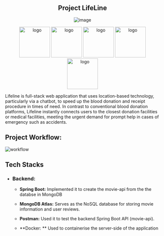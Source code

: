 

<div align="center">
  
## Project LifeLine
  
![image](https://github.com/Debaditya-Som/LifeLine/assets/121785700/6e332502-ac23-41a5-b20a-4ec9b62c34ec)
</div>

<div align="center">
  <img src="https://img.shields.io/badge/spring-%236DB33F.svg?style=for-the-badge&logo=spring&logoColor=white" alt="logo" width="100" />
  <img src="https://img.shields.io/badge/MongoDB-4EA94B?style=for-the-badge&logo=mongodb&logoColor=white" alt="logo" width="100" />
  <img src="https://img.shields.io/badge/Node.js-43853D?style=for-the-badge&logo=node.js&logoColor=white" alt="logo" width="100" />

   <img src="https://img.shields.io/badge/TypeScript-007ACC?style=for-the-badge&logo=typescript&logoColor=white" alt="logo" width="100" />
  <img src="https://img.shields.io/badge/Tailwind_CSS-38B2AC?style=for-the-badge&logo=tailwind-css&logoColor=white" alt="logo" width="100" />
</div>


Lifeline is full-stack web application that uses location-based technology, particularly via a chatbot, to speed up the blood donation and receipt procedure in times of need. In contrast to conventional blood donation platforms, Lifeline instantly connects users to the closest donation facilities or medical facilities, meeting the urgent demand for prompt help in cases of emergency such as accidents. 



## Project Workflow:

<img src = "https://github.com/Debaditya-Som/LifeLine/assets/121785700/0ed1dea9-f4df-4e0f-acd7-9e305df910c0" alt="workflow" >


## Tech Stacks

 - ### Backend:

    - **Spring Boot:**  Implemented it to create the movie-api from the the databse in MongoDB

    - **MongoDB Atlas:**  Serves as the NoSQL database for storing movie information and user reviews.

    - **Postman:**  Used it to test the backend Spring Boot API (movie-api).
  
    - **Docker: ** Used to containerise the server-side of the application  
